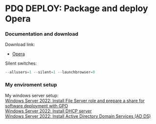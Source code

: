 # PDQ DEPLOY: Package and deploy Opera
### Documentation and download
Download link:

* [Opera](https://www.opera.com/download)

Silent switches:
```powershell
--allusers=1 --silent=1 --launchbrowser=0
```

### My enviroment setup
My windows server setup: <br />
[Windows Server 2022: Install File Server role and prepare a share for software deployment with GPO](https://youtu.be/jEWSdC2qwyA) <br />
[Windows Server 2022: Install DHCP server](https://youtu.be/8n0MD9stQis) <br />
[Windows Server 2022: Install Active Directory Domain Services (AD DS)](https://youtu.be/1cYewbW3Tl0) <br />